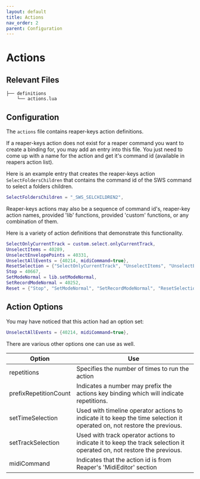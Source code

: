 ```yaml
---
layout: default
title: Actions
nav_order: 2
parent: Configuration
---
```


# Actions

## Relevant Files

    ├── definitions
        └── actions.lua


## Configuration

The `actions` file contains reaper-keys action definitions.

If a reaper-keys action does not exist for a reaper command you want to create a binding for, you may add an entry into this file. You just need to come up with a name for the action and get it's command id (available in reapers action list).

Here is an example entry that creates the reaper-keys action `SelectFoldersChildren` that contains the command id of the SWS command to select a folders children.

``` lua
SelectFoldersChildren = "_SWS_SELCHILDREN2",
```

Reaper-keys actions may also be a sequence of command id's, reaper-key
action names, provided 'lib' functions, provided 'custom' functions, or any combination of them. 

Here is a variety of action definitions that demonstrate this functionality.

``` lua
SelectOnlyCurrentTrack = custom.select.onlyCurrentTrack,
UnselectItems = 40289,
UnselectEnvelopePoints = 40331,
UnselectAllEvents = {40214, midiCommand=true},
ResetSelection = {"SelectOnlyCurrentTrack", "UnselectItems", "UnselectEnvelopePoints", "UnselectAllEvents"},
Stop = 40667,
SetModeNormal = lib.setModeNormal,
SetRecordModeNormal = 40252,
Reset = {"Stop", "SetModeNormal", "SetRecordModeNormal", "ResetSelection"},
```


## Action Options
You may have noticed that this action had an option set:
``` lua
UnselectAllEvents = {40214, midiCommand=true},
```

There are various other options one can use as well. 

| Option                | Use                                                                                                  |
| ------                | ---                                                                                                  |
| repetitions           | Specifies the number of times to run the action                                                      |
| prefixRepetitionCount | Indicates a number may prefix the actions key binding which will indicate repetitions.               |
| setTimeSelection      | Used with timeline operator actions to indicate it to keep the time selection it operated on, not restore the previous. |
| setTrackSelection     | Used with track operator actions to indicate it to keep the track selection it operated on, not restore the previous. |
| midiCommand           | Indicates that the action id is from Reaper's 'MidiEditor' section                                   |

